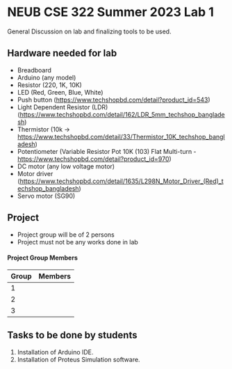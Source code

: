 # NEUB CSE 322 Summer 2023 Lab 1

General Discussion on lab and finalizing tools to be used.

## Hardware needed for lab
* Breadboard
* Arduino (any model)
* Resistor (220, 1K, 10K)
* LED (Red, Green, Blue, White)
* Push button (https://www.techshopbd.com/detail?product_id=543)
* Light Dependent Resistor (LDR) (https://www.techshopbd.com/detail/162/LDR_5mm_techshop_bangladesh)
* Thermistor (10k -> https://www.techshopbd.com/detail/33/Thermistor_10K_techshop_bangladesh)
* Potentiometer (Variable Resistor Pot 10K (103) Flat Multi-turn - https://www.techshopbd.com/detail?product_id=970)
* DC motor (any low voltage motor)
* Motor driver (https://www.techshopbd.com/detail/1635/L298N_Motor_Driver_(Red)_techshop_bangladesh)
* Servo motor (SG90)



## Project
* Project group will be of 2 persons
* Project must not be any works done in lab

#### Project Group Members 
|Group | Members|
|---------|--------|
|1| |
|2| |
|3| |


## Tasks to be done by students
1. Installation of Arduino IDE.
2. Installation of Proteus Simulation software.
